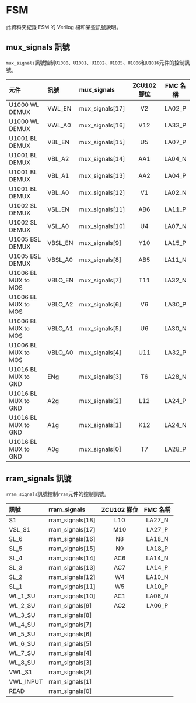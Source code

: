 # FSM  
此資料夾紀錄 FSM 的 Verilog 檔和某些訊號說明。  
  
## mux_signals 訊號  
`mux_signals`訊號控制`U1000`、`U1001`、`U1002`、`U1005`、`U1006`和`U1016`元件的控制訊號。  
  
|元件|訊號|mux_signals|ZCU102 腳位|FMC 名稱|
|:---|:---|:---|:--:|:--:|
|U1000 WL DEMUX|VWL_EN|mux_signals[17]|V2|LA02_P|
|U1000 WL DEMUX|VWL_A0|mux_signals[16]|V12|LA33_P|
|U1001 BL DEMUX|VBL_EN|mux_signals[15]|U5|LA07_P|
|U1001 BL DEMUX|VBL_A2|mux_signals[14]|AA1|LA04_N|
|U1001 BL DEMUX|VBL_A1|mux_signals[13]|AA2|LA04_P|
|U1001 BL DEMUX|VBL_A0|mux_signals[12]|V1|LA02_N|
|U1002 SL DEMUX|VSL_EN|mux_signals[11]|AB6|LA11_P|
|U1002 SL DEMUX|VSL_A0|mux_signals[10]|U4|LA07_N|
|U1005 BSL DEMUX|VBSL_EN|mux_signals[9]|Y10|LA15_P|
|U1005 BSL DEMUX|VBSL_A0|mux_signals[8]|AB5|LA11_N|
|U1006 BL MUX to MOS|VBLO_EN|mux_signals[7]|T11|LA32_N|
|U1006 BL MUX to MOS|VBLO_A2|mux_signals[6]|V6|LA30_P|
|U1006 BL MUX to MOS|VBLO_A1|mux_signals[5]|U6|LA30_N|
|U1006 BL MUX to MOS|VBLO_A0|mux_signals[4]|U11|LA32_P|
|U1016 BL MUX to GND|ENg|mux_signals[3]|T6|LA28_N|
|U1016 BL MUX to GND|A2g|mux_signals[2]|L12|LA24_P|
|U1016 BL MUX to GND|A1g|mux_signals[1]|K12|LA24_N|
|U1016 BL MUX to GND|A0g|mux_signals[0]|T7|LA28_P|
  
## rram_signals 訊號  
`rram_signals`訊號控制`rram`元件的控制訊號。  
  
|訊號|rram_signals|ZCU102 腳位|FMC 名稱|
|:---|:---|:--:|:--:|
|S1|rram_signals[18]|L10|LA27_N|
|VSL_S1|rram_signals[17]|M10|LA27_P|
|SL_6|rram_signals[16]|N8|LA18_N|
|SL_5|rram_signals[15]|N9|LA18_P|
|SL_4|rram_signals[14]|AC6|LA14_N|
|SL_3|rram_signals[13]|AC7|LA14_P|
|SL_2|rram_signals[12]|W4|LA10_N|
|SL_1|rram_signals[11]|W5|LA10_P|
|WL_1_SU|rram_signals[10]|AC1|LA06_N|
|WL_2_SU|rram_signals[9]|AC2|LA06_P|
|WL_3_SU|rram_signals[8]|||
|WL_4_SU|rram_signals[7]|||
|WL_5_SU|rram_signals[6]|||
|WL_6_SU|rram_signals[5]|||
|WL_7_SU|rram_signals[4]|||
|WL_8_SU|rram_signals[3]|||
|VWL_S1|rram_signals[2]|||
|VWL_INPUT|rram_signals[1]|||
|READ|rram_signals[0]|||